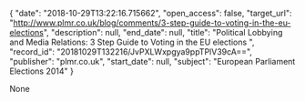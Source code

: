 {
  "date": "2018-10-29T13:22:16.715662", 
  "open_access": false, 
  "target_url": "http://www.plmr.co.uk/blog/comments/3-step-guide-to-voting-in-the-eu-elections", 
  "description": null, 
  "end_date": null, 
  "title": "Political Lobbying and Media Relations: 3 Step Guide to Voting in the EU elections ", 
  "record_id": "20181029T132216/JvPXLWxpgya9ppTPlV39cA==", 
  "publisher": "plmr.co.uk", 
  "start_date": null, 
  "subject": "European Parliament Elections 2014"
}

None